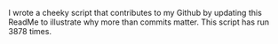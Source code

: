 I wrote a cheeky script that contributes to my Github by updating this ReadMe to illustrate why more than commits matter. This script has run 3878 times.